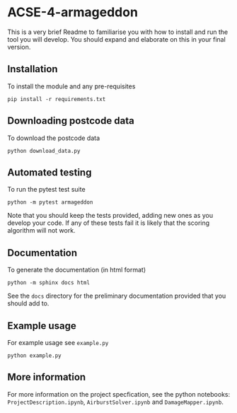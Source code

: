 # ACSE-4-armageddon

This is a very brief Readme to familiarise you with how to install and run the tool you will develop. You should expand and elaborate on this in your final version.

## Installation

To install the module and any pre-requisites
```
pip install -r requirements.txt
```  

## Downloading postcode data

To download the postcode data
```
python download_data.py
```

## Automated testing

To run the pytest test suite
```
python -m pytest armageddon
```

Note that you should keep the tests provided, adding new ones as you develop your code. If any of these tests fail it is likely that the scoring algorithm will not work.

## Documentation

To generate the documentation (in html format)
```
python -m sphinx docs html
```

See the `docs` directory for the preliminary documentation provided that you should add to.

## Example usage

For example usage see `example.py`
```
python example.py
```

## More information

For more information on the project specfication, see the python notebooks: `ProjectDescription.ipynb`, `AirburstSolver.ipynb` and `DamageMapper.ipynb`.
